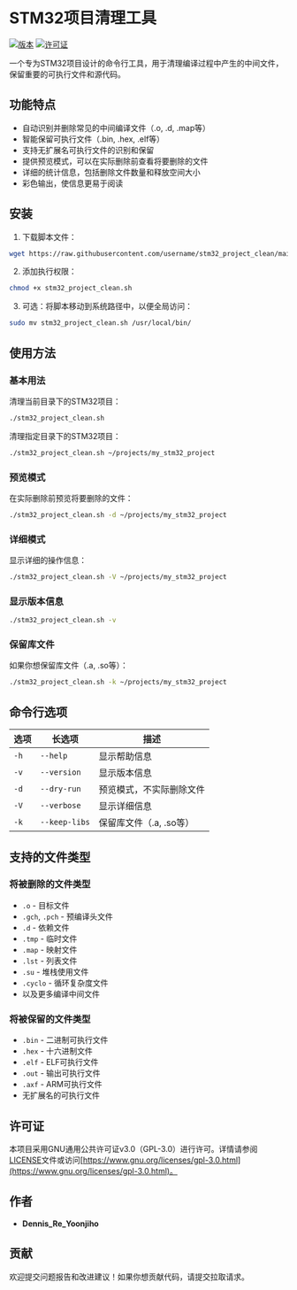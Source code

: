 # STM32项目清理工具

[![版本](https://img.shields.io/badge/版本-1.0-blue.svg)](https://github.com/username/stm32_project_clean/releases/tag/v1.0)
[![许可证](https://img.shields.io/badge/许可证-GPL--3.0-green.svg)](LICENSE)

一个专为STM32项目设计的命令行工具，用于清理编译过程中产生的中间文件，保留重要的可执行文件和源代码。

## 功能特点

- 自动识别并删除常见的中间编译文件（.o, .d, .map等）
- 智能保留可执行文件（.bin, .hex, .elf等）
- 支持无扩展名可执行文件的识别和保留
- 提供预览模式，可以在实际删除前查看将要删除的文件
- 详细的统计信息，包括删除文件数量和释放空间大小
- 彩色输出，使信息更易于阅读

## 安装

1. 下载脚本文件：

```bash
wget https://raw.githubusercontent.com/username/stm32_project_clean/main/stm32_project_clean.sh
```

2. 添加执行权限：

```bash
chmod +x stm32_project_clean.sh
```

3. 可选：将脚本移动到系统路径中，以便全局访问：

```bash
sudo mv stm32_project_clean.sh /usr/local/bin/
```

## 使用方法

### 基本用法

清理当前目录下的STM32项目：

```bash
./stm32_project_clean.sh
```

清理指定目录下的STM32项目：

```bash
./stm32_project_clean.sh ~/projects/my_stm32_project
```

### 预览模式

在实际删除前预览将要删除的文件：

```bash
./stm32_project_clean.sh -d ~/projects/my_stm32_project
```

### 详细模式

显示详细的操作信息：

```bash
./stm32_project_clean.sh -V ~/projects/my_stm32_project
```

### 显示版本信息

```bash
./stm32_project_clean.sh -v
```

### 保留库文件

如果你想保留库文件（.a, .so等）：

```bash
./stm32_project_clean.sh -k ~/projects/my_stm32_project
```

## 命令行选项

| 选项 | 长选项 | 描述 |
|------|--------|------|
| `-h` | `--help` | 显示帮助信息 |
| `-v` | `--version` | 显示版本信息 |
| `-d` | `--dry-run` | 预览模式，不实际删除文件 |
| `-V` | `--verbose` | 显示详细信息 |
| `-k` | `--keep-libs` | 保留库文件（.a, .so等） |

## 支持的文件类型

### 将被删除的文件类型

- `.o` - 目标文件
- `.gch`, `.pch` - 预编译头文件
- `.d` - 依赖文件
- `.tmp` - 临时文件
- `.map` - 映射文件
- `.lst` - 列表文件
- `.su` - 堆栈使用文件
- `.cyclo` - 循环复杂度文件
- 以及更多编译中间文件

### 将被保留的文件类型

- `.bin` - 二进制可执行文件
- `.hex` - 十六进制文件
- `.elf` - ELF可执行文件
- `.out` - 输出可执行文件
- `.axf` - ARM可执行文件
- 无扩展名的可执行文件

## 许可证

本项目采用GNU通用公共许可证v3.0（GPL-3.0）进行许可。详情请参阅[LICENSE](LICENSE)文件或访问[https://www.gnu.org/licenses/gpl-3.0.html](https://www.gnu.org/licenses/gpl-3.0.html)。

## 作者

- **Dennis_Re_Yoonjiho**

## 贡献

欢迎提交问题报告和改进建议！如果你想贡献代码，请提交拉取请求。